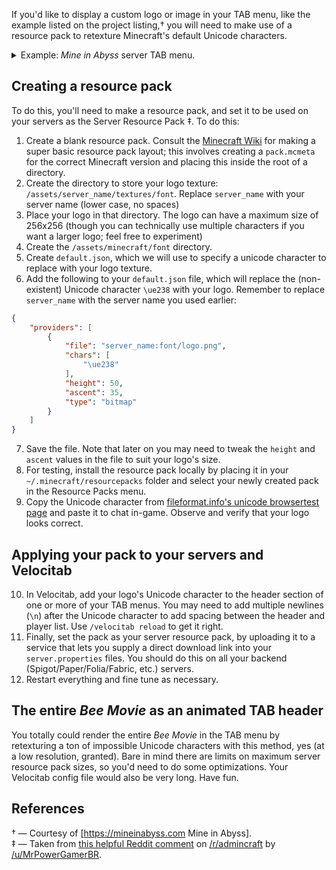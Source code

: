 If you'd like to display a custom logo or image in your TAB menu, like the example listed on the project listing,&dagger; you will need to make use of a resource pack to retexture Minecraft's default Unicode characters.

<details>
<summary>Example: <i>Mine in Abyss</i> server TAB menu.</summary>

!["Mine In Abyss" server TAB menu, featuring a custom logo](https://github.com/WiIIiam278/Velocitab/assets/31187453/de3f24a7-cdff-4575-9b3d-446fb77a75c4)
</details>

## Creating a resource pack
To do this, you'll need to make a resource pack, and set it to be used on your servers as the Server Resource Pack &ddagger;. To do this:
1. Create a blank resource pack. Consult the [Minecraft Wiki](https://minecraft.fandom.com/wiki/Resource_pack) for making a super basic resource pack layout; this involves creating a `pack.mcmeta` for the correct Minecraft version and placing this inside the root of a directory.
2. Create the directory to store your logo texture: `/assets/server_name/textures/font`. Replace `server_name` with your server name (lower case, no spaces)
3. Place your logo in that directory. The logo can have a maximum size of 256x256 (though you can technically use multiple characters if you want a larger logo; feel free to experiment)
4. Create the `/assets/minecraft/font` directory.
5. Create `default.json`, which we will use to specify a unicode character to replace with your logo texture.
6. Add the following to your `default.json` file, which will replace the (non-existent) Unicode character `\ue238` with your logo. Remember to replace `server_name` with the server name you used earlier:
```json
{
    "providers": [
        {
            "file": "server_name:font/logo.png",
            "chars": [
                "\ue238"
            ],
            "height": 50,
            "ascent": 35,
            "type": "bitmap"
        }
    ]
}
```
7. Save the file. Note that later on you may need to tweak the `height` and `ascent` values in the file to suit your logo's size.
8. For testing, install the resource pack locally by placing it in your `~/.minecraft/resourcepacks` folder and select your newly created pack in the Resource Packs menu.
9. Copy the Unicode character from [fileformat.info's unicode browsertest page](https://fileformat.info/info/unicode/char/e238/browsertest.htm) and paste it to chat in-game. Observe and verify that your logo looks correct.

## Applying your pack to your servers and Velocitab
10. In Velocitab, add your logo's Unicode character to the header section of one or more of your TAB menus. You may need to add multiple newlines (`\n`) after the Unicode character to add spacing between the header and player list. Use `/velocitab reload` to get it right.
11. Finally, set the pack as your server resource pack, by uploading it to a service that lets you supply a direct download link into your `server.properties` files. You should do this on all your backend (Spigot/Paper/Folia/Fabric, etc.) servers.
12. Restart everything and fine tune as necessary.

## The entire _Bee Movie_ as an animated TAB header
You totally could render the entire _Bee Movie_ in the TAB menu by retexturing a ton of impossible Unicode characters with this method, yes (at a low resolution, granted). Bare in mind there are limits on maximum server resource pack sizes, so you'd need to do some optimizations. Your Velocitab config file would also be very long. Have fun.

## References
&dagger; &mdash; Courtesy of [https://mineinabyss.com Mine in Abyss].
<br/>
&ddagger; &mdash; Taken from [this helpful Reddit comment](https://www.reddit.com/r/admincraft/comments/llrgty/comment/gnswdcz/) on [/r/admincraft](https://www.reddit.com/r/admincraft/) by [/u/MrPowerGamerBR](https://www.reddit.com/user/MrPowerGamerBR/).
